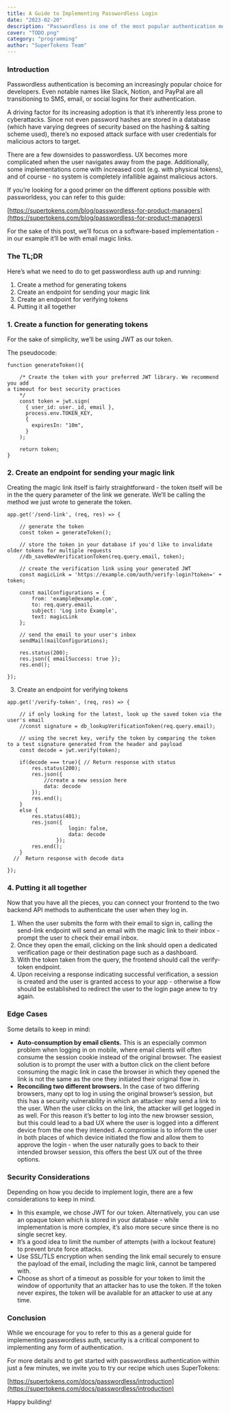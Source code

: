 ```yaml
---
title: A Guide to Implementing Passwordless Login
date: "2023-02-20"
description: "Passwordless is one of the most popular authentication methods"
cover: "TODO.png"
category: "programming"
author: "SuperTokens Team"
---
```


### Introduction

Passwordless authentication is becoming an increasingly popular choice for developers. Even notable names like Slack, Notion, and PayPal are all transitioning to SMS, email, or social logins for their authentication.



A driving factor for its increasing adoption is that it’s inherently less prone to cyberattacks. Since not even password hashes are stored in a database (which have varying degrees of security based on the hashing & salting scheme used), there’s no exposed attack surface with user credentials for malicious actors to target.

There are a few downsides to passwordless. UX becomes more complicated when the user navigates away from the page. Additionally, some implementations come with increased cost (e.g. with physical tokens), and of course - no system is completely infallible against malicious actors.

If you’re looking for a good primer on the different options possible with passworldess, you can refer to this guide:

[https://supertokens.com/blog/passwordless-for-product-managers](https://supertokens.com/blog/passwordless-for-product-managers)

For the sake of this post, we’ll focus on a software-based implementation - in our example it’ll be with email magic links.

### The TL;DR

Here’s what we need to do to get passwordless auth up and running:

1. Create a method for generating tokens
2. Create an endpoint for sending your magic link
3. Create an endpoint for verifying tokens
4. Putting it all together

### 1. Create a function for generating tokens

For the sake of simplicity, we’ll be using JWT as our token.

The pseudocode:

```tsx
function generateToken(){

	/* Create the token with your preferred JWT library. We recommend you add
a timeout for best security practices
	*/
	const token = jwt.sign(
      { user_id: user._id, email },
      process.env.TOKEN_KEY,
      {
        expiresIn: "10m",
      }
    );

	return token;
}
```

### 2. Create an endpoint for sending your magic link

Creating the magic link itself is fairly straightforward - the token itself will be in the the query parameter of the link we generate. We’ll be calling the method we just wrote to generate the token.

```tsx
app.get('/send-link', (req, res) => {

	// generate the token
	const token = generateToken();

	// store the token in your database if you'd like to invalidate older tokens for multiple requests
	//db_saveNewVerificationToken(req.query.email, token);

	// create the verification link using your generated JWT
	const magicLink = 'https://example.com/auth/verify-login?token=' + token;

	const mailConfigurations = {
		from: 'example@example.com',
		to: req.query.email,
		subject: 'Log into Example',
		text: magicLink
	};
	
	// send the email to your user's inbox
	sendMail(mailConfigurations);

	res.status(200);
	res.json({ emailSuccess: true });
	res.end();

});
```

3. Create an endpoint for verifying tokens

```tsx
app.get('/verify-token', (req, res) => {

	// if only looking for the latest, look up the saved token via the user's email
	//const signature = db_lookupVerificationToken(req.query.email);
	
	// using the secret key, verify the token by comparing the token to a test signature generated from the header and payload
	const decode = jwt.verify(token);
 
	if(decode === true){ // Return response with status
		res.status(200);
		res.json({
			//create a new session here
			data: decode
		});
		res.end();
	}
	else {
		res.status(401);
		res.json({
					login: false,
					data: decode
				});
		res.end();
	}
  //  Return response with decode data
	
});
```

### 4. Putting it all together

Now that you have all the pieces, you can connect your frontend to the two backend API methods to authenticate the user when they log in.

1. When the user submits the form with their email to sign in, calling the send-link endpoint will send an email with the magic link to their inbox - prompt the user to check their email inbox.
2. Once they open the email, clicking on the link should open a dedicated verification page or their destination page such as a dashboard.
3. With the token taken from the query, the frontend should call the verify-token endpoint.
4. Upon receiving a response indicating successful verification, a session is created and the user is granted access to your app - otherwise a flow should be established to redirect the user to the login page anew to try again.


### Edge Cases

Some details to keep in mind:

- **Auto-consumption by email clients.** This is an especially common problem when logging in on mobile, where email clients will often consume the session cookie instead of the original browser. The easiest solution is to prompt the user with a button click on the client before consuming the magic link in case the browser in which they opened the link is not the same as the one they initiated their original flow in.
- ******Reconciling two different browsers.****** In the case of two differing browsers, many opt to log in using the original browser’s session, but this has a security vulnerability in which an attacker may send a link to the user. When the user clicks on the link, the attacker will get logged in as well.
For this reason it’s better to log into the new browser session, but this could lead to a bad UX where the user is logged into a different device from the one they intended.
A compromise is to inform the user in both places of which device initiated the flow and allow them to approve the login - when the user naturally goes to back to their intended browser session, this offers the best UX out of the three options.

### Security Considerations

Depending on how you decide to implement login, there are a few considerations to keep in mind.

- In this example, we chose JWT for our token. Alternatively, you can use an opaque token which is stored in your database - while implementation is more complex, it’s also more secure since there is no single secret key.
- It’s a good idea to limit the number of attempts (with a lockout feature) to prevent brute force attacks.
- Use SSL/TLS encryption when sending the link email securely to ensure the payload of the email, including the magic link, cannot be tampered with.
- Choose as short of a timeout as possible for your token to limit the window of opportunity that an attacker has to use the token. If the token never expires, the token will be available for an attacker to use at any time.

### Conclusion

While we encourage for you to refer to this as a general guide for implementing passwordless auth, security is a critical component to implementing any form of authentication.

For more details and to get started with passwordless authentication within just a few minutes, we invite you to try our recipe which uses SuperTokens:

[https://supertokens.com/docs/passwordless/introduction](https://supertokens.com/docs/passwordless/introduction)

Happy building!